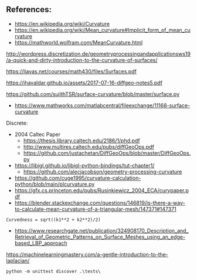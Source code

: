 
## References:
- https://en.wikipedia.org/wiki/Curvature
- https://en.wikipedia.org/wiki/Mean_curvature#Implicit_form_of_mean_curvature
- https://mathworld.wolfram.com/MeanCurvature.html

http://wordpress.discretization.de/geometryprocessingandapplicationsws19/a-quick-and-dirty-introduction-to-the-curvature-of-surfaces/


https://liavas.net/courses/math430/files/Surfaces.pdf

https://jhavaldar.github.io/assets/2017-07-16-diffgeo-notes5.pdf

https://github.com/sujithTSR/surface-curvature/blob/master/surface.py
- https://www.mathworks.com/matlabcentral/fileexchange/11168-surface-curvature

Discrete:
- 2004 Caltec Paper
  - https://thesis.library.caltech.edu/2186/1/phd.pdf
  - http://www.multires.caltech.edu/pubs/diffGeoOps.pdf
  - https://github.com/justachetan/DiffGeoOps/blob/master/DiffGeoOps.py
- https://libigl.github.io/libigl-python-bindings/tut-chapter1/
    - https://github.com/alecjacobson/geometry-processing-curvature
- https://github.com/cuge1995/curvature-calculation-python/blob/main/plcurvature.py
- https://gfx.cs.princeton.edu/pubs/Rusinkiewicz_2004_ECA/curvpaper.pdf
- https://blender.stackexchange.com/questions/146819/is-there-a-way-to-calculate-mean-curvature-of-a-triangular-mesh/147371#147371



`Curvedness = sqrt((k1**2 + k2**2)/2)`
- https://www.researchgate.net/publication/324908170_Description_and_Retrieval_of_Geometric_Patterns_on_Surface_Meshes_using_an_edge-based_LBP_approach



https://machinelearningmastery.com/a-gentle-introduction-to-the-laplacian/


```
python -m unittest discover .\tests\
```